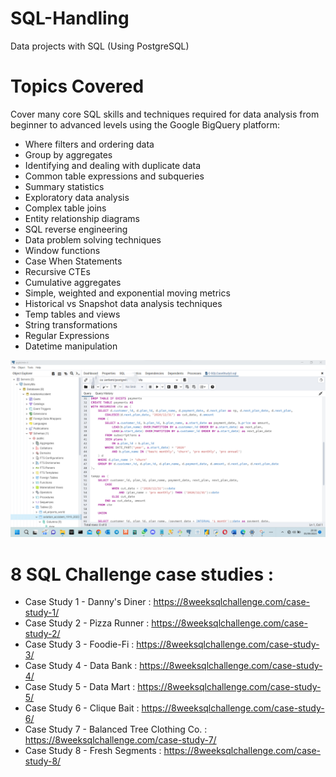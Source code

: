# SQL-Handling
Data projects with SQL (Using PostgreSQL)

# Topics Covered

Cover many core SQL skills and techniques required for data analysis 
from beginner to advanced levels using the Google BigQuery platform:

- Where filters and ordering data
- Group by aggregates
- Identifying and dealing with duplicate data
- Common table expressions and subqueries
- Summary statistics
- Exploratory data analysis
- Complex table joins
- Entity relationship diagrams
- SQL reverse engineering
- Data problem solving techniques
- Window functions
- Case When Statements
- Recursive CTEs
- Cumulative aggregates
- Simple, weighted and exponential moving metrics
- Historical vs Snapshot data analysis techniques
- Temp tables and views
- String transformations
- Regular Expressions
- Datetime manipulation

![](<images/DannyMa_Postrgesql.png>)

# 8 SQL Challenge case studies :

- Case Study 1 - Danny's Diner : https://8weeksqlchallenge.com/case-study-1/
- Case Study 2 - Pizza Runner : https://8weeksqlchallenge.com/case-study-2/
- Case Study 3 - Foodie-Fi : https://8weeksqlchallenge.com/case-study-3/
- Case Study 4 - Data Bank : https://8weeksqlchallenge.com/case-study-4/
- Case Study 5 - Data Mart : https://8weeksqlchallenge.com/case-study-5/
- Case Study 6 - Clique Bait : https://8weeksqlchallenge.com/case-study-6/
- Case Study 7 - Balanced Tree Clothing Co. : https://8weeksqlchallenge.com/case-study-7/
- Case Study 8 - Fresh Segments : https://8weeksqlchallenge.com/case-study-8/
